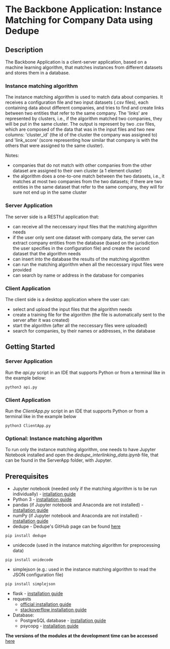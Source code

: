# The Backbone Application: Instance Matching for Company Data using Dedupe

## Description

The Backbone Application is a client-server application, based on a machine learning algorithm, that matches instances from different datasets and stores them in a database. 

### Instance matching algorithm

The instance matching algorithm is used to match data about companies. It receives a configuration file and two input datasets (.csv files), each containing data about different companies, and tries to find and create links between two entities that refer to the same company. The 'links' are represented by clusters, i.e., if the algorithm matched two companies, they will be put in the same cluster. The output is represent by two .csv files, which are composed of the data that was in the input files and two new columns: 'cluster_id' (the id of the cluster the company was assigned to) and 'link_score' (score representing how similar that company is with the others that were assigned to the same cluster). 

Notes: 
* companies that do not match with other companies from the other dataset are assigned to their own cluster (a 1 element cluster)
* the algorithm does a one-to-one match between the two datasets, i.e., it matches at most two companies from the two datasets; if there are two entities in the same dataset that refer to the same company, they will for sure not end up in the same cluster

### Server Application

The server side is a RESTful application that:
* can receive all the neccessary input files that the matching algorithm needs
* if the user only sent one dataset with company data, the server can extract company entities from the database (based on the jurisdiction the user specifies in the configuration file) and create the second dataset that the algorithm needs
* can insert into the database the results of the matching algorithm
* can run the matching algorithm when all the neccessary input files were provided
* can search by name or address in the database for companies

### Client Application

The client side is a desktop application where the user can:
* select and upload the input files that the algorithm needs
* create a training file for the algorithm (the file is automatically sent to the server after it was created)
* start the algorithm (after all the neccessary files were uploaded)
* search for companies, by their names or addresses, in the database


## Getting Started

### Server Application

Run the *api.py* script in an IDE that supports Python or from a terminal like in the example below:

```
python3 api.py
```

### Client Application

Run the *ClientApp.py* script in an IDE that supports Python or from a terminal like in the example below

```
python3 ClientApp.py
```

### Optional: Instance matching algorithm

To run only the instance matching algorithm, one needs to have Jupyter Notebook installed and open the *dedupe_interlinking_data.ipynb* file, that can be found in the ServerApp folder, with Jupyter.

## Prerequisites

* Jupyter notebook (needed only if the matching algorithm is to be run individually) - [intallation guide](https://jupyter.readthedocs.io/en/latest/install.html)
* Python 3 - [installation guide](https://wiki.python.org/moin/BeginnersGuide/Download)
* pandas (if Jupyter notebook and Anaconda are not installed) - [installation guide](https://pandas.pydata.org/pandas-docs/stable/install.html)
* numPy (if Jupyter notebook and Anaconda are not installed) - [installation guide](https://docs.scipy.org/doc/numpy/user/install.html)
* dedupe - Dedupe's GitHub page can be found [here](https://github.com/dedupeio/dedupe)
```
pip install dedupe
```
* unidecode (used in the instance matching algorithm for preprocessing data)
```
pip install unidecode
```
* simplejson (e.g.: used in the instance matching algorithm to read the JSON configuration file) 
```
pip install simplejson
```
* flask - [installation guide](http://flask.pocoo.org/docs/0.12/installation/)
* requests
  * [official installation guide](http://docs.python-requests.org/en/master/user/install/)
  * [stackoverflow installation guide](https://stackoverflow.com/questions/30362600/how-to-install-requests-module-in-python-3-4-instead-of-2-7)
* Database:
  * PostgreSQL database - [installation guide](https://wiki.postgresql.org/wiki/Detailed_installation_guides)
  * psycopg - [installation guide](http://initd.org/psycopg/docs/install.html)

__The versions of the modules at the development time can be accessed__ [here](dev-time-module-versions.txt)

